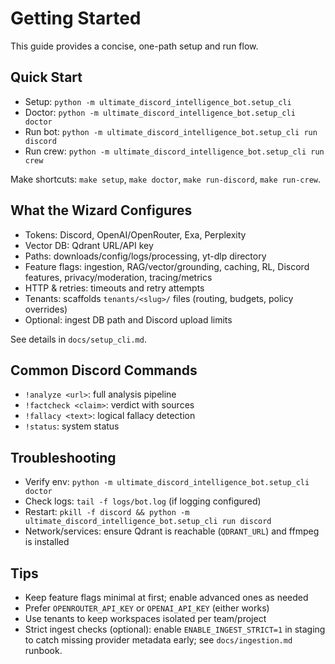 # Getting Started

This guide provides a concise, one-path setup and run flow.

## Quick Start

- Setup: `python -m ultimate_discord_intelligence_bot.setup_cli`
- Doctor: `python -m ultimate_discord_intelligence_bot.setup_cli doctor`
- Run bot: `python -m ultimate_discord_intelligence_bot.setup_cli run discord`
- Run crew: `python -m ultimate_discord_intelligence_bot.setup_cli run crew`

Make shortcuts: `make setup`, `make doctor`, `make run-discord`, `make run-crew`.

## What the Wizard Configures
- Tokens: Discord, OpenAI/OpenRouter, Exa, Perplexity
- Vector DB: Qdrant URL/API key
- Paths: downloads/config/logs/processing, yt-dlp directory
- Feature flags: ingestion, RAG/vector/grounding, caching, RL, Discord features, privacy/moderation, tracing/metrics
- HTTP & retries: timeouts and retry attempts
- Tenants: scaffolds `tenants/<slug>/` files (routing, budgets, policy overrides)
- Optional: ingest DB path and Discord upload limits

See details in `docs/setup_cli.md`.

## Common Discord Commands
- `!analyze <url>`: full analysis pipeline
- `!factcheck <claim>`: verdict with sources
- `!fallacy <text>`: logical fallacy detection
- `!status`: system status

## Troubleshooting
- Verify env: `python -m ultimate_discord_intelligence_bot.setup_cli doctor`
- Check logs: `tail -f logs/bot.log` (if logging configured)
- Restart: `pkill -f discord && python -m ultimate_discord_intelligence_bot.setup_cli run discord`
- Network/services: ensure Qdrant is reachable (`QDRANT_URL`) and ffmpeg is installed

## Tips
- Keep feature flags minimal at first; enable advanced ones as needed
- Prefer `OPENROUTER_API_KEY` or `OPENAI_API_KEY` (either works)
- Use tenants to keep workspaces isolated per team/project
- Strict ingest checks (optional): enable `ENABLE_INGEST_STRICT=1` in staging to catch missing provider metadata early; see `docs/ingestion.md` runbook.
